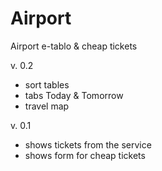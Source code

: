 Airport
=======

Airport e-tablo &amp; cheap tickets

v. 0.2
- sort tables
- tabs Today & Tomorrow
- travel map

v. 0.1
- shows tickets from the service
- shows form for cheap tickets
